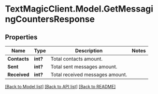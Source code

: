 # TextMagicClient.Model.GetMessagingCountersResponse
## Properties

Name | Type | Description | Notes
------------ | ------------- | ------------- | -------------
**Contacts** | **int?** | Total contacts amount. | 
**Sent** | **int?** | Total sent messages amount. | 
**Received** | **int?** | Total received messages amount. | 

[[Back to Model list]](../README.md#documentation-for-models) [[Back to API list]](../README.md#documentation-for-api-endpoints) [[Back to README]](../README.md)

